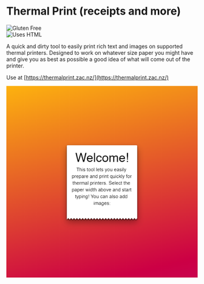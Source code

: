 # Thermal Print (receipts and more)
![Gluten Free](https://forthebadge.com/images/featured/featured-gluten-free.svg)
\
![Uses HTML](https://forthebadge.com/images/badges/uses-html.svg)

A quick and dirty tool to easily print rich text and images on supported thermal printers. Designed to work on whatever size paper you might have and give you as best as possible a good idea of what will come out of the printer.


 Use at [https://thermalprint.zac.nz/](https://thermalprint.zac.nz/)
 
 ![](og-image.png)
